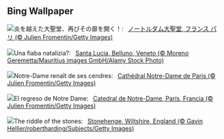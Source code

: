 ## Bing Wallpaper
![](https://www.bing.com/th?id=OHR.ReopeningNotreDame_JA-JP8512031523_UHD.jpg&w=1000)炎を越えた大聖堂、再びその扉を開く！:&nbsp;&ensp;[ノートルダム大聖堂, フランス パリ (© Julien Fromentin/Getty Images)](https://www.bing.com/th?id=OHR.ReopeningNotreDame_JA-JP8512031523_UHD.jpg)
<br><br/>
![](https://www.bing.com/th?id=OHR.PonteDeellImmacolata_IT-IT7974246156_UHD.jpg&w=1000)Una fiaba natalizia?:&nbsp;&ensp;[Santa Lucia, Belluno, Veneto (© Moreno Geremetta/Mauritius images GmbH/Alamy Stock Photo)](https://www.bing.com/th?id=OHR.PonteDeellImmacolata_IT-IT7974246156_UHD.jpg)
<br><br/>
![](https://www.bing.com/th?id=OHR.ReopeningNotreDame_FR-FR5165801809_UHD.jpg&w=1000)Notre-Dame renaît de ses cendres:&nbsp;&ensp;[Cathédral Notre-Dame de Paris (© Julien Fromentin/Getty Images)](https://www.bing.com/th?id=OHR.ReopeningNotreDame_FR-FR5165801809_UHD.jpg)
<br><br/>
![](https://www.bing.com/th?id=OHR.ReopeningNotreDame_ES-ES6883823963_UHD.jpg&w=1000)El regreso de Notre Dame:&nbsp;&ensp;[Catedral de Notre-Dame, París, Francia (© Julien Fromentin/Getty Images)](https://www.bing.com/th?id=OHR.ReopeningNotreDame_ES-ES6883823963_UHD.jpg)
<br><br/>
![](https://www.bing.com/th?id=OHR.Stonehenge2024_EN-GB3942393785_UHD.jpg&w=1000)The riddle of the stones:&nbsp;&ensp;[Stonehenge, Wiltshire, England (© Gavin Hellier/robertharding/Subjects/Getty Images)](https://www.bing.com/th?id=OHR.Stonehenge2024_EN-GB3942393785_UHD.jpg)
<br><br/>
